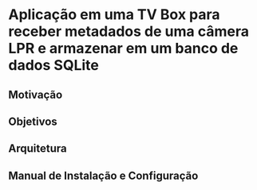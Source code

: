 # Aplicação em uma TV Box para receber metadados de uma câmera LPR e armazenar em um banco de dados SQLite
## Motivação
## Objetivos
## Arquitetura
## Manual de Instalação e Configuração

